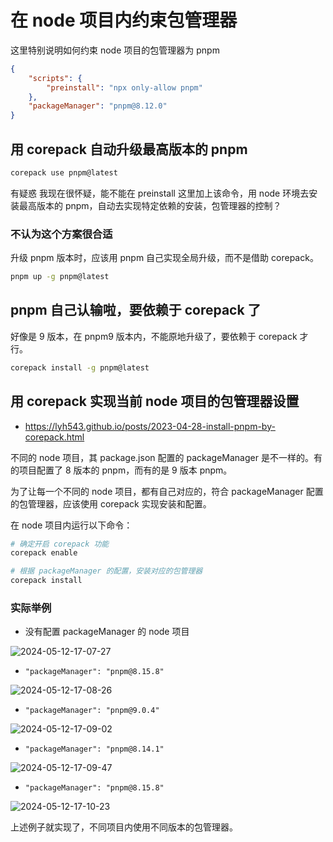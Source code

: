 # 在 node 项目内约束包管理器

这里特别说明如何约束 node 项目的包管理器为 pnpm

```json
{
	"scripts": {
		"preinstall": "npx only-allow pnpm"
	},
	"packageManager": "pnpm@8.12.0"
}
```

## 用 corepack 自动升级最高版本的 pnpm

```bash
corepack use pnpm@latest
```

有疑惑 我现在很怀疑，能不能在 preinstall 这里加上该命令，用 node 环境去安装最高版本的 pnpm，自动去实现特定依赖的安装，包管理器的控制？

### 不认为这个方案很合适

升级 pnpm 版本时，应该用 pnpm 自己实现全局升级，而不是借助 corepack。

```bash
pnpm up -g pnpm@latest
```

## pnpm 自己认输啦，要依赖于 corepack 了

好像是 9 版本，在 pnpm9 版本内，不能原地升级了，要依赖于 corepack 才行。

```bash
corepack install -g pnpm@latest
```

## 用 corepack 实现当前 node 项目的包管理器设置

- https://lyh543.github.io/posts/2023-04-28-install-pnpm-by-corepack.html

不同的 node 项目，其 package.json 配置的 packageManager 是不一样的。有的项目配置了 8 版本的 pnpm，而有的是 9 版本 pnpm。

为了让每一个不同的 node 项目，都有自己对应的，符合 packageManager 配置的包管理器，应该使用 corepack 实现安装和配置。

在 node 项目内运行以下命令：

```bash
# 确定开启 corepack 功能
corepack enable

# 根据 packageManager 的配置，安装对应的包管理器
corepack install
```

### 实际举例

- 没有配置 packageManager 的 node 项目

![2024-05-12-17-07-27](https://cdn.jsdelivr.net/gh/RuanZhongNan/img-store/img/2024-05-12-17-07-27.png)

- `"packageManager": "pnpm@8.15.8"`

![2024-05-12-17-08-26](https://cdn.jsdelivr.net/gh/RuanZhongNan/img-store/img/2024-05-12-17-08-26.png)

- `"packageManager": "pnpm@9.0.4"`

![2024-05-12-17-09-02](https://cdn.jsdelivr.net/gh/RuanZhongNan/img-store/img/2024-05-12-17-09-02.png)

- `"packageManager": "pnpm@8.14.1"`

![2024-05-12-17-09-47](https://cdn.jsdelivr.net/gh/RuanZhongNan/img-store/img/2024-05-12-17-09-47.png)

- `"packageManager": "pnpm@8.15.8"`

![2024-05-12-17-10-23](https://cdn.jsdelivr.net/gh/RuanZhongNan/img-store/img/2024-05-12-17-10-23.png)

上述例子就实现了，不同项目内使用不同版本的包管理器。
